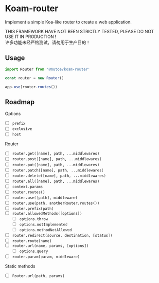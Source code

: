 # Koam-router

Implement a simple Koa-like router to create a web application.

THIS FRAMEWORK HAVE NOT BEEN STRICTLY TESTED, PLEASE DO NOT USE IT IN PRODUCTION !  
许多功能未经严格测试，请勿用于生产目的！

## Usage

```ts
import Router from '@mutoe/koam-router'

const router = new Router()

app.use(router.routes())
```


## Roadmap

Options

- [ ] `prefix`
- [ ] `exclusive`
- [ ] `host`

Router

- [ ] `router.get([name], path, ...middlewares)`
- [ ] `router.post([name], path, ...middlewares)`
- [ ] `router.put([name], path, ...middlewares)`
- [ ] `router.patch([name], path, ...middlewares)`
- [ ] `router.delete([name], path, ...middlewares)`
- [ ] `router.all([name], path, ...middlewares)`
- [ ] `context.params`
- [ ] `router.routes()`
- [ ] `router.use([path], middleware)`
- [ ] `router.use(path, anotherRouter.routes())`
- [ ] `router.prefix(path)`
- [ ] `router.allowedMethods([options])`
  - [ ] `options.throw`
  - [ ] `options.notImplemented`
  - [ ] `options.methodNotAllowed`
- [ ] `router.redirect(source, destination, [status])`
- [ ] `router.route(name)`
- [ ] `router.url(name, params, [options])`
  - [ ] `options.query`
- [ ] `router.param(param, middleware)`

Static methods

- [ ] `Router.url(path, params)`
